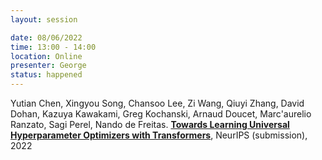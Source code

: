 ```yaml
---
layout: session

date: 08/06/2022
time: 13:00 - 14:00
location: Online
presenter: George
status: happened
---
```

Yutian Chen, Xingyou Song, Chansoo Lee, Zi Wang, Qiuyi Zhang, David Dohan, Kazuya Kawakami, Greg Kochanski, Arnaud Doucet, Marc'aurelio Ranzato, Sagi Perel, Nando de Freitas.
**[Towards Learning Universal Hyperparameter Optimizers with Transformers](
papers/0116-towards-learning-universal-hpo-with-transformers)**,
NeurIPS (submission),
2022
